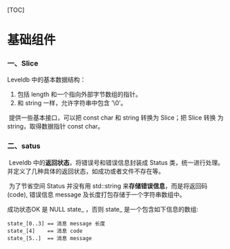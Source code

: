 [TOC]



# 基础组件

### 一、Slice

Leveldb 中的基本数据结构：

1. 包括 length 和一个指向外部字节数组的指针。
2. 和 string 一样，允许字符串中包含 ’\0’。

​        提供一些基本接口，可以把 const char 和 string 转换为 Slice；把 Slice 转换 为string，取得数据指针 const char。



### 二、satus

​		Leveldb 中的**返回状态**，将错误号和错误信息封装成 Status 类，统一进行处理。并定义了几种具体的返回状态，如成功或者文件不存在等。

​		为了节省空间 Status 并没有用 std::string 来**存储错误信息**，而是将返回码(code), 错误信息 message 及长度打包存储于一个字符串数组中。

成功状态OK 是 NULL state_ ，否则 state_ 是一个包含如下信息的数组:

```
state_[0..3] == 消息 message 长度 
state_[4]    == 消息 code
state_[5..]  == 消息 message 
```